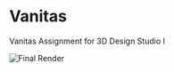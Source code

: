# Vanitas
Vanitas Assignment for 3D Design Studio I

![Final Render](/Vanitas/Vanitas_Grabowski/images/render/grabowski_vanitas_submission.tif)
